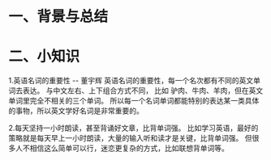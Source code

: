 # 一、背景与总结


# 二、小知识
1.英语名词的重要性 -- 董宇辉
英语名词的重要性，每一个名次都有不同的英文单词去表达。
与中文左右、上下组合方式不同，
比如 驴肉、牛肉、羊肉，但在英文单词里完全不相关的三个单词。
所以每一个名词单词都能特别的表达某一类具体的事物，所以英文学好名词是非常重要的。

2.每天坚持一小时朗读，甚至背诵好文章，比背单词强。
比如学习英语，最好的策略就是每天早上一小时朗读，大量的输入听和读才是关键，比背单词强。
但很多人不相信这么简单可以行，迷恋更复杂的方式，比如联想背单词等。